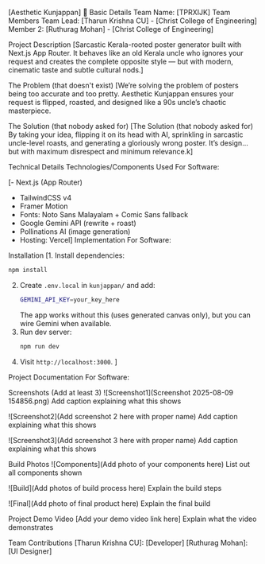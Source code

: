 [Aesthetic Kunjappan] 🎯
Basic Details
Team Name: [TPRXIJK]
Team Members
Team Lead: [Tharun Krishna CU] - [Christ College of Engineering]
Member 2: [Ruthurag Mohan] - [Christ College of Engineering]

Project Description
[Sarcastic Kerala-rooted poster generator built with Next.js App Router. It behaves like an old Kerala uncle who ignores your request and creates the complete opposite style — but with modern, cinematic taste and subtle cultural nods.]

The Problem (that doesn't exist)
[We’re solving the problem of posters being too accurate and too pretty.
Aesthetic Kunjappan ensures your request is flipped, roasted, and designed like a 90s uncle’s chaotic masterpiece.

The Solution (that nobody asked for)
[The Solution (that nobody asked for)
By taking your idea, flipping it on its head with AI, sprinkling in sarcastic uncle-level roasts, and generating a gloriously wrong poster.
It’s design… but with maximum disrespect and minimum relevance.k]

Technical Details
Technologies/Components Used
For Software:

[- Next.js (App Router)
- TailwindCSS v4
- Framer Motion
- Fonts: Noto Sans Malayalam + Comic Sans fallback
- Google Gemini API (rewrite + roast)
- Pollinations AI (image generation)
- Hosting: Vercel]
Implementation
For Software:

Installation
[1. Install dependencies:
   ```bash
   npm install
   ```
2. Create `.env.local` in `kunjappan/` and add:
   ```bash
   GEMINI_API_KEY=your_key_here
   ```
   The app works without this (uses generated canvas only), but you can wire Gemini when available.
3. Run dev server:
   ```bash
   npm run dev
   ```
4. Visit `http://localhost:3000`. ]


Project Documentation
For Software:

Screenshots (Add at least 3)
![Screenshot1](Screenshot 2025-08-09 154856.png) Add caption explaining what this shows

![Screenshot2](Add screenshot 2 here with proper name) Add caption explaining what this shows

![Screenshot3](Add screenshot 3 here with proper name) Add caption explaining what this shows



Build Photos
![Components](Add photo of your components here) List out all components shown

![Build](Add photos of build process here) Explain the build steps

![Final](Add photo of final product here) Explain the final build

Project Demo
Video
[Add your demo video link here] Explain what the video demonstrates


Team Contributions
[Tharun Krishna CU]: [Developer]
[Ruthurag Mohan]: [UI Designer]
